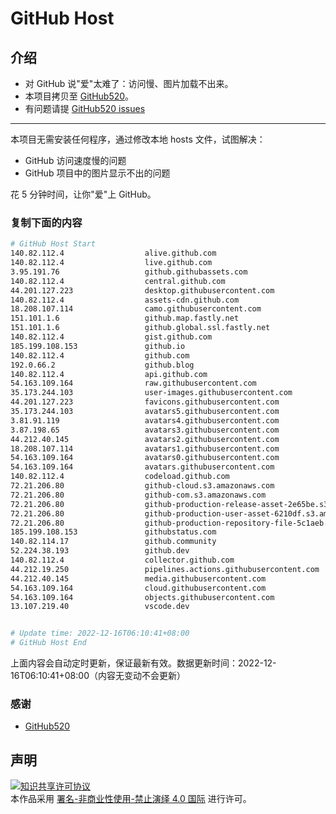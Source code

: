 # GitHub Host
## 介绍
- 对 GitHub 说"爱"太难了：访问慢、图片加载不出来。
- 本项目拷贝至 [GitHub520](https://github.com/521xueweihan/GitHub520)。
- 有问题请提 [GitHub520 issues](https://github.com/521xueweihan/GitHub520/issues/new)

---

本项目无需安装任何程序，通过修改本地 hosts 文件，试图解决：
- GitHub 访问速度慢的问题
- GitHub 项目中的图片显示不出的问题

花 5 分钟时间，让你"爱"上 GitHub。

### 复制下面的内容
```bash
# GitHub Host Start
140.82.112.4                  alive.github.com
140.82.112.4                  live.github.com
3.95.191.76                   github.githubassets.com
140.82.112.4                  central.github.com
44.201.127.223                desktop.githubusercontent.com
140.82.112.4                  assets-cdn.github.com
18.208.107.114                camo.githubusercontent.com
151.101.1.6                   github.map.fastly.net
151.101.1.6                   github.global.ssl.fastly.net
140.82.112.4                  gist.github.com
185.199.108.153               github.io
140.82.112.4                  github.com
192.0.66.2                    github.blog
140.82.112.4                  api.github.com
54.163.109.164                raw.githubusercontent.com
35.173.244.103                user-images.githubusercontent.com
44.201.127.223                favicons.githubusercontent.com
35.173.244.103                avatars5.githubusercontent.com
3.81.91.119                   avatars4.githubusercontent.com
3.87.198.65                   avatars3.githubusercontent.com
44.212.40.145                 avatars2.githubusercontent.com
18.208.107.114                avatars1.githubusercontent.com
54.163.109.164                avatars0.githubusercontent.com
54.163.109.164                avatars.githubusercontent.com
140.82.112.4                  codeload.github.com
72.21.206.80                  github-cloud.s3.amazonaws.com
72.21.206.80                  github-com.s3.amazonaws.com
72.21.206.80                  github-production-release-asset-2e65be.s3.amazonaws.com
72.21.206.80                  github-production-user-asset-6210df.s3.amazonaws.com
72.21.206.80                  github-production-repository-file-5c1aeb.s3.amazonaws.com
185.199.108.153               githubstatus.com
140.82.114.17                 github.community
52.224.38.193                 github.dev
140.82.112.4                  collector.github.com
44.212.19.250                 pipelines.actions.githubusercontent.com
44.212.40.145                 media.githubusercontent.com
54.163.109.164                cloud.githubusercontent.com
54.163.109.164                objects.githubusercontent.com
13.107.219.40                 vscode.dev


# Update time: 2022-12-16T06:10:41+08:00
# GitHub Host End

```
上面内容会自动定时更新，保证最新有效。数据更新时间：2022-12-16T06:10:41+08:00（内容无变动不会更新）

### 感谢

- [GitHub520](https://github.com/521xueweihan/GitHub520)

## 声明
<a rel="license" href="https://creativecommons.org/licenses/by-nc-nd/4.0/deed.zh"><img alt="知识共享许可协议" style="border-width: 0" src="https://licensebuttons.net/l/by-nc-nd/4.0/88x31.png"></a><br>本作品采用 <a rel="license" href="https://creativecommons.org/licenses/by-nc-nd/4.0/deed.zh">署名-非商业性使用-禁止演绎 4.0 国际</a> 进行许可。